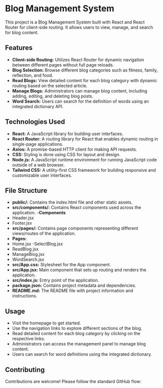 # Blog Management System

This project is a Blog Management System built with React and React Router for client-side routing. It allows users to view, manage, and search for blog content.

## Features

- **Client-side Routing:** Utilizes React Router for dynamic navigation between different pages without full page reloads.
- **Blog Selection:** Browse different blog categories such as fitness, family, reflection, and food.
- **Read Blogs:** View detailed content for each blog category with dynamic routing based on the selected article.
- **Manage Blogs:** Administrators can manage blog content, including adding, editing, and deleting blog posts.
- **Word Search:** Users can search for the definition of words using an integrated dictionary API.

## Technologies Used

- **React:** A JavaScript library for building user interfaces.
- **React Router:** A routing library for React that enables dynamic routing in single-page applications.
- **Axios:** A promise-based HTTP client for making API requests.
- **CSS:** Styling is done using CSS for layout and design.
- **Node.js:** A JavaScript runtime environment for running JavaScript code outside of a web browser.
- **Tailwind CSS:** A utility-first CSS framework for building responsive and customizable user interfaces.

## File Structure

- **public/:** Contains the index.html file and other static assets.
- **src/components/:** Contains React components used across the application. -**Components**
- Header.jsx
- Footer.jsx
- **src/pages/:** Contains page components representing different views/routes of the application.
- **Pages:**
- Home.jsx
  -SelectBlog.jsx
- ReadBlog.jsx
- ManageBlog.jsx
- WordSearch.jsx
- **src/App.css:** Stylesheet for the App component.
- **src/App.jsx:** Main component that sets up routing and renders the application.
- **src/index.js:** Entry point of the application.
- **package.json:** Contains project metadata and dependencies.
- **README.md:** The README file with project information and instructions.

## Usage

- Visit the homepage to get started.
- Use the navigation links to explore different sections of the blog.
- Read detailed content for each blog category by clicking on the respective links.
- Administrators can access the management panel to manage blog content.
- Users can search for word definitions using the integrated dictionary.

## Contributing

Contributions are welcome! Please follow the standard GitHub flow:

##
